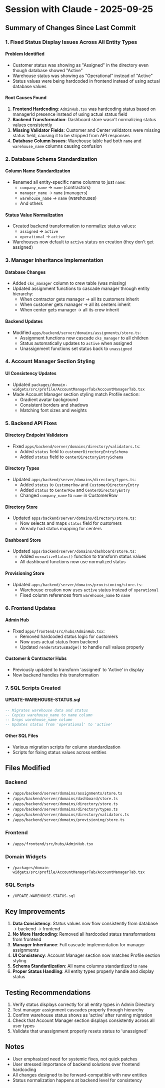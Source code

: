 # Session with Claude - 2025-09-25

## Summary of Changes Since Last Commit

### 1. Fixed Status Display Issues Across All Entity Types

#### Problem Identified
- Customer status was showing as "Assigned" in the directory even though database showed "Active"
- Warehouse status was showing as "Operational" instead of "Active"
- Status values were being hardcoded in frontend instead of using actual database values

#### Root Causes Found
1. **Frontend Hardcoding**: `AdminHub.tsx` was hardcoding status based on managerId presence instead of using actual status field
2. **Backend Transformation**: Dashboard store wasn't normalizing status values consistently
3. **Missing Validator Fields**: Customer and Center validators were missing status field, causing it to be stripped from API responses
4. **Database Column Issues**: Warehouse table had both `name` and `warehouse_name` columns causing confusion

### 2. Database Schema Standardization

#### Column Name Standardization
- Renamed all entity-specific name columns to just `name`:
  - `company_name` → `name` (contractors)
  - `manager_name` → `name` (managers)
  - `warehouse_name` → `name` (warehouses)
  - And others

#### Status Value Normalization
- Created backend transformation to normalize status values:
  - `assigned` → `active`
  - `operational` → `active`
- Warehouses now default to `active` status on creation (they don't get assigned)

### 3. Manager Inheritance Implementation

#### Database Changes
- Added `cks_manager` column to crew table (was missing)
- Updated assignment functions to cascade manager through entity hierarchy:
  - When contractor gets manager → all its customers inherit
  - When customer gets manager → all its centers inherit
  - When center gets manager → all its crew inherit

#### Backend Updates
- Modified `apps/backend/server/domains/assignments/store.ts`:
  - Assignment functions now cascade `cks_manager` to all children
  - Status automatically updates to `active` when assigned
  - Unassignment functions set status back to `unassigned`

### 4. Account Manager Section Styling

#### UI Consistency Updates
- Updated `packages/domain-widgets/src/profile/AccountManagerTab/AccountManagerTab.tsx`
- Made Account Manager section styling match Profile section:
  - Gradient avatar background
  - Consistent borders and shadows
  - Matching font sizes and weights

### 5. Backend API Fixes

#### Directory Endpoint Validators
- Fixed `apps/backend/server/domains/directory/validators.ts`:
  - Added `status` field to `customerDirectoryEntrySchema`
  - Added `status` field to `centerDirectoryEntrySchema`

#### Directory Types
- Updated `apps/backend/server/domains/directory/types.ts`:
  - Added `status` to `CustomerRow` and `CustomerDirectoryEntry`
  - Added `status` to `CenterRow` and `CenterDirectoryEntry`
  - Changed `company_name` to `name` in CustomerRow

#### Directory Store
- Updated `apps/backend/server/domains/directory/store.ts`:
  - Now selects and maps `status` field for customers
  - Already had status mapping for centers

#### Dashboard Store
- Updated `apps/backend/server/domains/dashboard/store.ts`:
  - Added `normalizeStatus()` function to transform status values
  - All dashboard functions now use normalized status

#### Provisioning Store
- Updated `apps/backend/server/domains/provisioning/store.ts`:
  - Warehouse creation now uses `active` status instead of `operational`
  - Fixed column references from `warehouse_name` to `name`

### 6. Frontend Updates

#### Admin Hub
- Fixed `apps/frontend/src/hubs/AdminHub.tsx`:
  - Removed hardcoded status logic for customers
  - Now uses actual status from backend
  - Updated `renderStatusBadge()` to handle null values properly

#### Customer & Contractor Hubs
- Previously updated to transform 'assigned' to 'Active' in display
- Now backend handles this transformation

### 7. SQL Scripts Created

#### UPDATE-WAREHOUSE-STATUS.sql
```sql
-- Migrates warehouse data and status
-- Copies warehouse_name to name column
-- Drops warehouse_name column
-- Updates status from 'operational' to 'active'
```

#### Other SQL Files
- Various migration scripts for column standardization
- Scripts for fixing status values across entities

## Files Modified

### Backend
- `/apps/backend/server/domains/assignments/store.ts`
- `/apps/backend/server/domains/dashboard/store.ts`
- `/apps/backend/server/domains/directory/store.ts`
- `/apps/backend/server/domains/directory/types.ts`
- `/apps/backend/server/domains/directory/validators.ts`
- `/apps/backend/server/domains/provisioning/store.ts`

### Frontend
- `/apps/frontend/src/hubs/AdminHub.tsx`

### Domain Widgets
- `/packages/domain-widgets/src/profile/AccountManagerTab/AccountManagerTab.tsx`

### SQL Scripts
- `/UPDATE-WAREHOUSE-STATUS.sql`

## Key Improvements

1. **Data Consistency**: Status values now flow consistently from database → backend → frontend
2. **No More Hardcoding**: Removed all hardcoded status transformations from frontend
3. **Manager Inheritance**: Full cascade implementation for manager assignments
4. **UI Consistency**: Account Manager section now matches Profile section styling
5. **Schema Standardization**: All name columns standardized to `name`
6. **Proper Status Handling**: All entity types properly handle and display status

## Testing Recommendations

1. Verify status displays correctly for all entity types in Admin Directory
2. Test manager assignment cascades properly through hierarchy
3. Confirm warehouse status shows as 'active' after running migration
4. Check that Account Manager section displays consistently across all user types
5. Validate that unassignment properly resets status to 'unassigned'

## Notes

- User emphasized need for systemic fixes, not quick patches
- User stressed importance of backend solutions over frontend hardcoding
- All changes designed to be forward-compatible with new entities
- Status normalization happens at backend level for consistency